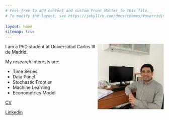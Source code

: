 ```yaml
---
# Feel free to add content and custom Front Matter to this file.
# To modify the layout, see https://jekyllrb.com/docs/themes/#overriding-theme-defaults

layout: home
sitemap: true
---
```

<img style="float: right;" src="jc.jpg" width="210">

I am a PhD student at Universidad Carlos III de Madrid. 

My research interests are:

  * Time Series
  * Data Panel
  * Stochastic Frontier
  * Machine Learning
  * Econometrics Model

[CV](https://raw.githubusercontent.com/juan7ka/aboutme/filess/cv.pdf)

[Linkedin](https://www.linkedin.com/in/juancaorosco)
